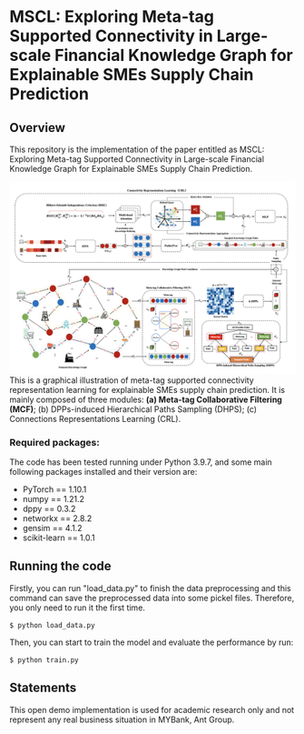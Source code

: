 # MSCL: Exploring Meta-tag Supported Connectivity in Large-scale Financial Knowledge Graph for Explainable SMEs Supply Chain Prediction

## Overview
This repository is the implementation of the paper entitled as MSCL: Exploring Meta-tag Supported Connectivity in Large-scale Financial Knowledge Graph for Explainable SMEs Supply Chain Prediction.

![](https://github.com/LiYouru0228/MSCL/blob/main/MSCL.png?raw=true)
This is a graphical illustration of meta-tag supported connectivity representation learning for explainable SMEs supply chain prediction. It is mainly composed of three modules: $\textbf{(a) Meta-tag Collaborative Filtering (MCF)}$; (b) DPPs-induced Hierarchical Paths Sampling (DHPS); (c) Connections Representations Learning (CRL).

### Required packages:
The code has been tested running under Python 3.9.7, and some main following packages installed and their version are:
- PyTorch == 1.10.1
- numpy == 1.21.2
- dppy == 0.3.2
- networkx == 2.8.2
- gensim == 4.1.2
- scikit-learn == 1.0.1

## Running the code
Firstly, you can run "load_data.py" to finish the data preprocessing and this command can save the preprocessed data into some pickel files. Therefore, you only need to run it the first time.

```
$ python load_data.py
```
Then, you can start to train the model and evaluate the performance by run:
```
$ python train.py
```

## Statements
This open demo implementation is used for academic research only and not represent any real business situation in MYBank, Ant Group.
